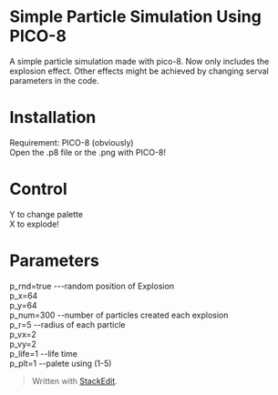 ﻿# Simple Particle Simulation Using PICO-8
A simple particle simulation made with pico-8. Now only includes the explosion effect. Other effects might be achieved by changing serval parameters in the code.
# Installation
Requirement: PICO-8 (obviously)  
Open the .p8 file or the .png with PICO-8!
# Control
Y to change palette  
X to explode!
# Parameters
p_rnd=true ---random position of Explosion  
p_x=64  
p_y=64  
p_num=300 --number of particles created each explosion  
p_r=5	--radius of each particle  
p_vx=2  
p_vy=2  
p_life=1	--life time  
p_plt=1	--palete using (1-5)  

> Written with [StackEdit](https://stackedit.io/).
